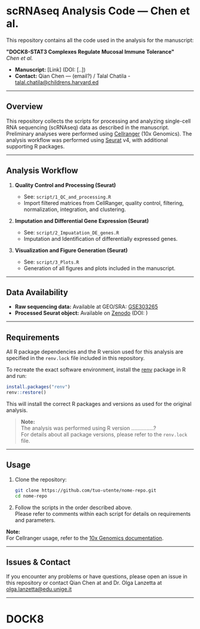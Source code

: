 # scRNAseq Analysis Code — Chen et al.

This repository contains all the code used in the analysis for the manuscript:

**"DOCK8-STAT3 Complexes Regulate Mucosal Immune Tolerance"**  
_Chen et al._

- **Manuscript:** [Link] (DOI: [..])
- **Contact:** Qian Chen — (email?) / Talal Chatila -  talal.chatila@childrens.harvard.ed
---

## Overview

This repository collects the scripts for processing and analyzing single-cell RNA sequencing (scRNAseq) data as described in the manuscript.  
Preliminary analyses were performed using [Cellranger](https://www.10xgenomics.com/support/software/cell-ranger/latest) (10x Genomics).
The analysis workflow was performed using [Seurat](https://satijalab.org/seurat/) v4, with additional supporting R packages.

---

## Analysis Workflow

1. **Quality Control and Processing (Seurat)**
    - See: `script/1_QC_and_processing.R`
    - Import filtered matrices from CellRanger, quality control, filtering, normalization, integration, and clustering.

2. **Imputation and Differential Gene Expression (Seurat)**
    - See: `script/2_Impuatation_DE_genes.R`
    - Imputation and Identification of differentially expressed genes.

3. **Visualization and Figure Generation (Seurat)**
    - See: `script/3_Plots.R`
    - Generation of all figures and plots included in the manuscript.


---

## Data Availability

- **Raw sequencing data:** Available at GEO/SRA: [GSE303265](https://www.ncbi.nlm.nih.gov/geo/query/acc.cgi?acc=GSE303265)
- **Processed Seurat object:** Available on [Zenodo]() (DOI: )

---

## Requirements

All R package dependencies and the R version used for this analysis are specified in the `renv.lock` file included in this repository.

To recreate the exact software environment, install the [renv](https://rstudio.github.io/renv/) package in R and run:

```r
install.packages("renv")
renv::restore()
```

This will install the correct R packages and versions as used for the original analysis.

> **Note:**  
> The analysis was performed using R version ...............?  
> For details about all package versions, please refer to the `renv.lock` file.

---

## Usage

1. Clone the repository:
    ```bash
    git clone https://github.com/tuo-utente/nome-repo.git
    cd nome-repo
    ```

2. Follow the scripts in the order described above.  
   Please refer to comments within each script for details on requirements and parameters.

**Note:**  
For Cellranger usage, refer to the [10x Genomics documentation](https://www.10xgenomics.com/support/software/cell-ranger/latest).

---

## Issues & Contact

If you encounter any problems or have questions, please open an issue in this repository or contact Qian Chen at []() and Dr. Olga Lanzetta at [olga.lanzetta@edu.unige.it](mailto:olga.lanzetta@edu.unige.it)

---

# DOCK8
